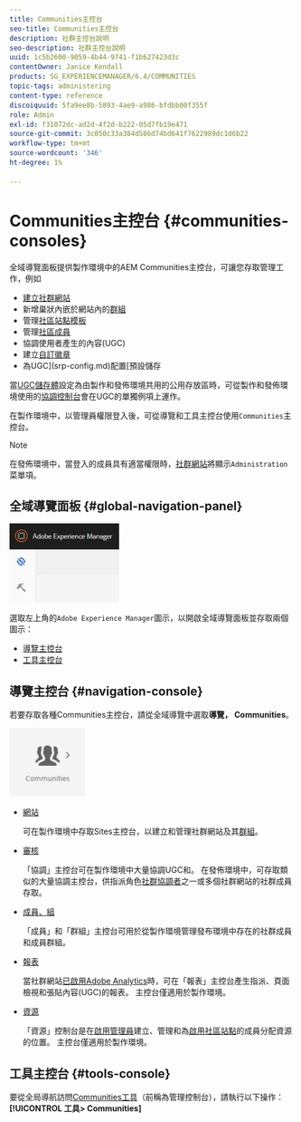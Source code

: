 ```yaml
---
title: Communities主控台
seo-title: Communities主控台
description: 社群主控台說明
seo-description: 社群主控台說明
uuid: 1c5b2600-9059-4b44-9741-f1b627423d3c
contentOwner: Janice Kendall
products: SG_EXPERIENCEMANAGER/6.4/COMMUNITIES
topic-tags: administering
content-type: reference
discoiquuid: 5fa9ee8b-5893-4ae9-a986-bfdbb00f355f
role: Admin
exl-id: f31072dc-ad2d-4f2d-b222-05d7fb19e471
source-git-commit: 3c050c33a384d586d74bd641f7622989dc1d6b22
workflow-type: tm+mt
source-wordcount: '346'
ht-degree: 1%

---
```


# Communities主控台 {#communities-consoles}

全域導覽面板提供製作環境中的AEM Communities主控台，可讓您存取管理工作，例如

* [建立社群網站](sites-console.md)
* 新增巢狀內嵌於網站內的[群組](groups.md)
* 管理[社區站點模板](sites.md)
* 管理[社區成員](members.md)
* [](moderate-ugc.md) 協調使用者產生的內容(UGC)
* 建立[自訂徽章](badges.md)
* 為UGC](srp-config.md)配置[預設儲存

當[UGC儲存體](working-with-srp.md)設定為由製作和發佈環境共用的公用存放區時，可從製作和發佈環境使用的[協調控制台](moderation.md)會在UGC的單獨例項上運作。

在製作環境中，以管理員權限登入後，可從導覽和工具主控台使用`Communities`主控台。

>[!NOTE]
>
>在發佈環境中，當登入的成員具有適當權限時，[社群網站](sites-console.md)將顯示`Administration`菜單項。

## 全域導覽面板 {#global-navigation-panel}

![chlimage_1-91](assets/chlimage_1-91.png)

選取左上角的`Adobe Experience Manager`圖示，以開啟全域導覽面板並存取兩個圖示：

* [導覽主控台](#navigation-console)
* [工具主控台](tools.md)

## 導覽主控台 {#navigation-console}

若要存取各種Communities主控台，請從全域導覽中選取&#x200B;**導覽， Communities**。

![chlimage_1-92](assets/chlimage_1-92.png)

* [網站](sites-console.md)

   可在製作環境中存取Sites主控台，以建立和管理社群網站及其[群組](groups.md)。

* [審核](moderation.md)

   「協調」主控台可在製作環境中大量協調UGC和。 在發佈環境中，可存取類似的大量協調主控台，供指派角色[社群協調者](users.md#publishenvironmentusersandgroups)之一或多個社群網站的社群成員存取。

* [成員、組](members.md)

   「成員」和「群組」主控台可用於從製作環境管理發布環境中存在的社群成員和成員群組。

* [報表](reports.md)

   當社群網站[已啟用Adobe Analytics](sites-console.md#analytics)時，可在「報表」主控台產生指派、頁面檢視和張貼內容(UGC)的報表。 主控台僅適用於製作環境。

* [資源](resources.md)

   「資源」控制台是在[啟用管理員](enablement.md#communitymanagers)建立、管理和為[啟用社區站點](overview.md#enablement-community)的成員分配資源的位置。 主控台僅適用於製作環境。

## 工具主控台 {#tools-console}

要從全局導航訪問[Communities工具](tools.md)（前稱為管理控制台），請執行以下操作：**[!UICONTROL 工具> Communities]**
